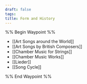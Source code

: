 ```yaml
---
draft: false
tags:
title: Form and History
---
```

%% Begin Waypoint %%
- [[Art Songs around the World]]
- [[Art Songs by British Composers]]
- [[Chamber Music for Strings]]
- [[Chamber Music Works]]
- [[Lieder]]
- [[Song Cycle]]

%% End Waypoint %%